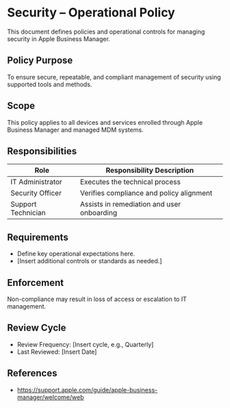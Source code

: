 # Security – Operational Policy

This document defines policies and operational controls for managing security in Apple Business Manager.

## Policy Purpose

To ensure secure, repeatable, and compliant management of security using supported tools and methods.

## Scope

This policy applies to all devices and services enrolled through Apple Business Manager and managed MDM systems.

## Responsibilities

| Role               | Responsibility Description                 |
| ------------------ | ------------------------------------------ |
| IT Administrator   | Executes the technical process             |
| Security Officer   | Verifies compliance and policy alignment   |
| Support Technician | Assists in remediation and user onboarding |

## Requirements

- Define key operational expectations here.
- [Insert additional controls or standards as needed.]

## Enforcement

Non-compliance may result in loss of access or escalation to IT management.

## Review Cycle

- Review Frequency: [Insert cycle, e.g., Quarterly]
- Last Reviewed: [Insert Date]

## References

- <https://support.apple.com/guide/apple-business-manager/welcome/web>
